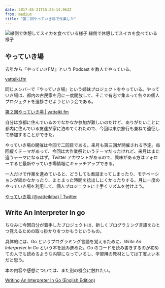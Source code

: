```yaml
---
date: 2017-05-21T15:29:14.963Z
from: medium
title: "第二回やっていき場で作業した"
---
```


![縁側で休憩してスイカを食べている様子](https://cdn-images-1.medium.com/max/800/1*0lY2OAVncNoxc76w56JWKg.png)
縁側で休憩してスイカを食べている様子

## やっていき場

去年から『やっていきFM』という Podcast を数人でやっている。

[yatteiki.fm](https://yatteiki.fm)

同じメンバーで『やっていき場』という姉妹プロジェクトをやっている。やっていき場は、都内の古民家を月に一度開放して、そこで有志で集まって各々の個人プロジェクトを進捗させようという会である。

[第２回やっていき場 | yatteiki.fm](https://yatteiki.fm/yatteikiba/2/)

自分は京都に住んでいるのでなかなか参加が難しいのだけど、ありがたいことに都内に住んでいる友達が家に泊めてくれたので、今回は東京旅行も兼ねて遠征して参加することができた。

やっていき場の開催は今回で二回目である。来月も第三回が開催される予定。毎回緩くテーマがあって、今回は大作業祭というテーマだったけれど、来月はまた違うテーマになるはず。Twitter アカウントがあるので、興味がある方はフォローすると最新やっていき場情報にキャッチアップできる。

一人だけで作業を進めていると、どうしても煮詰まってしまったり、モチベーションが続かなかったり、まとまった時間を捻出しにくかったりする。月に一度のやっていき場を利用して、個人プロジェクトに上手くリズムを付けよう。

[やっていき場 (@yatteikiba) | Twitter](https://twitter.com/yatteikiba)

## Write An Interpreter In go

ちなみに今回自分が着手したプロジェクトは、新しくプログラミング言語をひとつ覚えるための取っ掛かりをつかもうというもの。

具体的には、Go というプログラミング言語を覚えるために、_Write An Interpreter In Go_ という本を読み進めた。Go のコードを読み書きするのが初めての人でも読めるような内容になっているし、学習用の教材としては丁度よい本だと思う。

本の内容や感想については、また別の機会に触れたい。

[Writing An Interpreter In Go (English Edition)](http://amzn.to/2rEQaql)
